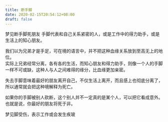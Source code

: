 ```yaml
---
title: 断手脚
date: 2020-02-15T20:54:12+08:00
draft: false
---
```


梦见断手脚死朋友
手脚代表和自己关系紧密的人，或是工作中的得力助手，或是生活上的知心朋友。<br>

我们以为兄弟才是手足，可在境的语言中，并不把这种血缘关系放到至高无上的地位。<br>
实际上兄弟经常分离，各有各的生活，而知心朋友和得力助手，则像一个人的手脚一样不可或缺，这种人与人之间难得的缘分，比血缘更加亲密。<br>

失去手脚意味着最好的朋友离开自己，不仅生活上离开，而且感上也彻底分离了，所以通常就会把这种境解释为死亡。<br>

如果你的手脚被别人砍断，这个别人并不一定真的是某个人，可以把它看成意外。<br>
也就是说，你最好的朋友将死于非。<br>

梦见脚受伤，表示工作或会发生疾玻